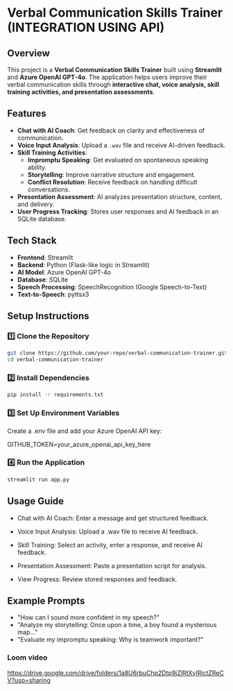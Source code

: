 # Verbal Communication Skills Trainer (INTEGRATION USING API)

## Overview
This project is a **Verbal Communication Skills Trainer** built using **Streamlit** and **Azure OpenAI GPT-4o**. The application helps users improve their verbal communication skills through **interactive chat, voice analysis, skill training activities, and presentation assessments**.

## Features
- **Chat with AI Coach**: Get feedback on clarity and effectiveness of communication.
- **Voice Input Analysis**: Upload a `.wav` file and receive AI-driven feedback.
- **Skill Training Activities**:
  - **Impromptu Speaking**: Get evaluated on spontaneous speaking ability.
  - **Storytelling**: Improve narrative structure and engagement.
  - **Conflict Resolution**: Receive feedback on handling difficult conversations.
- **Presentation Assessment**: AI analyzes presentation structure, content, and delivery.
- **User Progress Tracking**: Stores user responses and AI feedback in an SQLite database.

## Tech Stack
- **Frontend**: Streamlit
- **Backend**: Python (Flask-like logic in Streamlit)
- **AI Model**: Azure OpenAI GPT-4o
- **Database**: SQLite
- **Speech Processing**: SpeechRecognition (Google Speech-to-Text)
- **Text-to-Speech**: pyttsx3

## Setup Instructions

### 1️⃣ Clone the Repository
```bash
git clone https://github.com/your-repo/verbal-communication-trainer.git
cd verbal-communication-trainer
```
### 2️⃣ Install Dependencies
```bash
pip install -r requirements.txt
```
### 3️⃣ Set Up Environment Variables

Create a .env file and add your Azure OpenAI API key:

GITHUB_TOKEN=your_azure_openai_api_key_here

### 4️⃣ Run the Application
```bash
streamlit run app.py
```
## Usage Guide

- Chat with AI Coach: Enter a message and get structured feedback.

- Voice Input Analysis: Upload a .wav file to receive AI feedback.

- Skill Training: Select an activity, enter a response, and receive AI feedback.

- Presentation Assessment: Paste a presentation script for analysis.

- View Progress: Review stored responses and feedback.

## Example Prompts

- "How can I sound more confident in my speech?"
- "Analyze my storytelling: Once upon a time, a boy found a mysterious map…"
- "Evaluate my impromptu speaking: Why is teamwork important?"

### Loom video
https://drive.google.com/drive/folders/1a8U6rbuChp2Dtp9jZlRtXyIRictZReCV?usp=sharing



